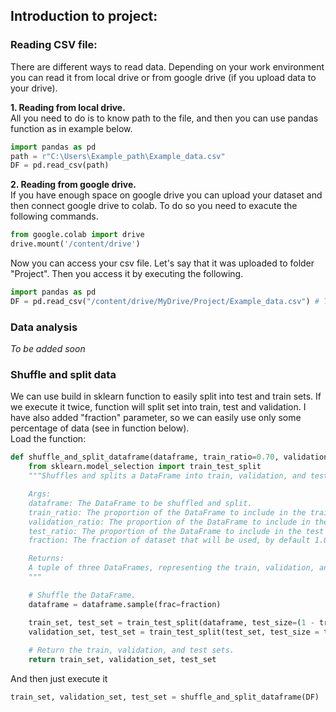 ## **Introduction to project:**  

### Reading CSV file:  
There are different ways to read data. Depending on your work environment you can read it from local drive or from google drive (if you upload data to your drive).  

**1. Reading from local drive.**  
All you need to do is to know path to the file, and then you can use pandas function as in example below.  
```python
import pandas as pd
path = r"C:\Users\Example_path\Example_data.csv"
DF = pd.read_csv(path)
```
**2. Reading from google drive.**  
If you have enough space on google drive you can upload your dataset and then connect google drive to colab. To do so you need to exacute the following commands.  
```python
from google.colab import drive
drive.mount('/content/drive')
```
Now you can access your csv file. Let's say that it was uploaded to folder "Project". Then you access it by executing the following.  
```python
import pandas as pd
DF = pd.read_csv("/content/drive/MyDrive/Project/Example_data.csv") # The '/content/drive/MyDrive/' part will be the same in most ways.
```
### Data analysis
*To be added soon*

### Shuffle and split data   
We can use build in sklearn function to easily split into test and train sets. If we execute it twice, function will split set into train, test and validation. I have also added "fraction" parameter, so we can easily use only some percentage of data (see in function below).  
Load the function:  
```python
def shuffle_and_split_dataframe(dataframe, train_ratio=0.70, validation_ratio=0.15, test_ratio=0.15, fraction=1.0):
    from sklearn.model_selection import train_test_split
    """Shuffles and splits a DataFrame into train, validation, and test sets.

    Args:
    dataframe: The DataFrame to be shuffled and split.
    train_ratio: The proportion of the DataFrame to include in the train set.
    validation_ratio: The proportion of the DataFrame to include in the validation set.
    test_ratio: The proportion of the DataFrame to include in the test set.
    fraction: The fraction of dataset that will be used, by default 1.0 (100%)

    Returns:
    A tuple of three DataFrames, representing the train, validation, and test sets.
    """

    # Shuffle the DataFrame.
    dataframe = dataframe.sample(frac=fraction)

    train_set, test_set = train_test_split(dataframe, test_size=(1 - train_ratio))
    validation_set, test_set = train_test_split(test_set, test_size = test_ratio/(test_ratio + validation_ratio) ) 
    
    # Return the train, validation, and test sets.
    return train_set, validation_set, test_set
```
And then just execute it
```python
train_set, validation_set, test_set = shuffle_and_split_dataframe(DF)
```
